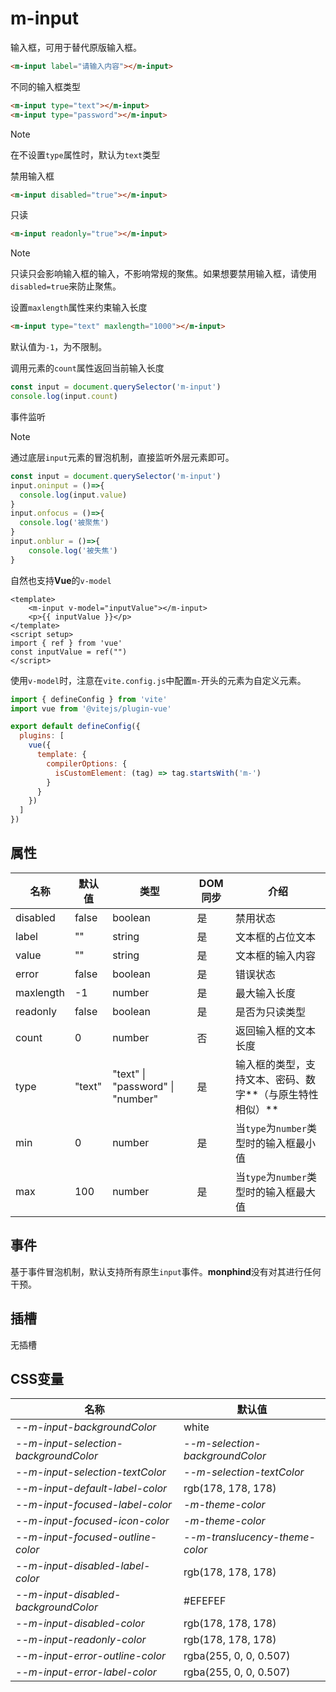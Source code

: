 # m-input

输入框，可用于替代原版输入框。

```html
<m-input label="请输入内容"></m-input>
```

不同的输入框类型

```html
<m-input type="text"></m-input>
<m-input type="password"></m-input>
```

> [!NOTE]
>
> 在不设置`type`属性时，默认为`text`类型

禁用输入框

```html
<m-input disabled="true"></m-input>
```

只读

```html
<m-input readonly="true"></m-input>
```

> [!NOTE]
>
> 只读只会影响输入框的输入，不影响常规的聚焦。如果想要禁用输入框，请使用`disabled=true`来防止聚焦。

设置`maxlength`属性来约束输入长度

```html
<m-input type="text" maxlength="1000"></m-input>
```

默认值为`-1`，为不限制。

调用元素的`count`属性返回当前输入长度

```js
const input = document.querySelector('m-input')
console.log(input.count)
```

事件监听

> [!NOTE]
>
> 通过底层`input`元素的冒泡机制，直接监听外层元素即可。

```js
const input = document.querySelector('m-input')
input.oninput = ()=>{
  console.log(input.value)
}
input.onfocus = ()=>{
  console.log('被聚焦')
}
input.onblur = ()=>{
	console.log('被失焦')
}
```

自然也支持**Vue**的`v-model`

```vue
<template>
	<m-input v-model="inputValue"></m-input>
	<p>{{ inputValue }}</p>
</template>
<script setup>
import { ref } from 'vue'
const inputValue = ref("")
</script>
```

使用`v-model`时，注意在`vite.config.js`中配置`m-`开头的元素为自定义元素。

```js
import { defineConfig } from 'vite'
import vue from '@vitejs/plugin-vue'

export default defineConfig({
  plugins: [
    vue({
      template: {
        compilerOptions: {
          isCustomElement: (tag) => tag.startsWith('m-')
        }
      }
    })
  ]
})
```

## 属性

| 名称      | 默认值 | 类型                             | DOM同步 | 介绍                                                     |
| --------- | ------ | -------------------------------- | ------- | -------------------------------------------------------- |
| disabled  | false  | boolean                          | 是      | 禁用状态                                                 |
| label     | ""     | string                           | 是      | 文本框的占位文本                                         |
| value     | ""     | string                           | 是      | 文本框的输入内容                                         |
| error     | false  | boolean                          | 是      | 错误状态                                                 |
| maxlength | -1     | number                           | 是      | 最大输入长度                                             |
| readonly  | false  | boolean                          | 是      | 是否为只读类型                                           |
| count     | 0      | number                           | 否      | 返回输入框的文本长度                                     |
| type      | "text" | "text" \| "password" \| "number" | 是      | 输入框的类型，支持文本、密码、数字**（与原生特性相似）** |
| min       | 0      | number                           | 是      | 当`type`为`number`类型时的输入框最小值                   |
| max       | 100    | number                           | 是      | 当`type`为`number`类型时的输入框最大值                   |

## 事件

基于事件冒泡机制，默认支持所有原生`input`事件。**monphind**没有对其进行任何干预。

## 插槽

无插槽

## CSS变量

| 名称                                  | 默认值                          |
| ------------------------------------- | ------------------------------- |
| *--m-input-backgroundColor*           | white                           |
| *--m-input-selection-backgroundColor* | *--m-selection-backgroundColor* |
| *--m-input-selection-textColor*       | *--m-selection-textColor*       |
| *--m-input-default-label-color*       | rgb(178, 178, 178)              |
| *--m-input-focused-label-color*       | *-m-theme-color*                |
| *--m-input-focused-icon-color*        | *-m-theme-color*                |
| *--m-input-focused-outline-color*     | *--m-translucency-theme-color*  |
| *--m-input-disabled-label-color*      | rgb(178, 178, 178)              |
| *--m-input-disabled-backgroundColor*  | \#EFEFEF                        |
| *--m-input-disabled-color*            | rgb(178, 178, 178)              |
| *--m-input-readonly-color*            | rgb(178, 178, 178)              |
| *--m-input-error-outline-color*       | rgba(255, 0, 0, 0.507)          |
| *--m-input-error-label-color*         | rgba(255, 0, 0, 0.507)          |

